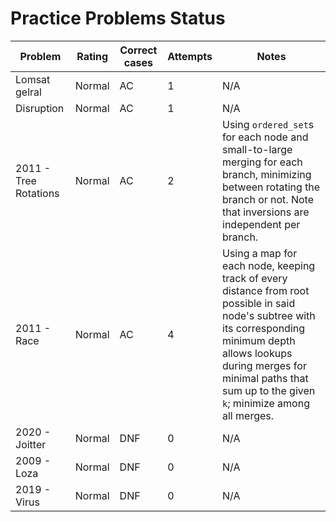 # Practice Problems Status
Problem|Rating|Correct cases|Attempts|Notes
-|-|-|-|-
Lomsat gelral|Normal|AC|1|N/A
Disruption|Normal|AC|1|N/A
2011 - Tree Rotations|Normal|AC|2|Using `ordered_set`s for each node and small-to-large merging for each branch, minimizing between rotating the branch or not. Note that inversions are independent per branch.
2011 - Race|Normal|AC|4|Using a map for each node, keeping track of every distance from root possible in said node's subtree with its corresponding minimum depth allows lookups during merges for minimal paths that sum up to the given `k`; minimize among all merges.
2020 - Joitter|Normal|DNF|0|N/A
2009 - Loza|Normal|DNF|0|N/A
2019 - Virus|Normal|DNF|0|N/A